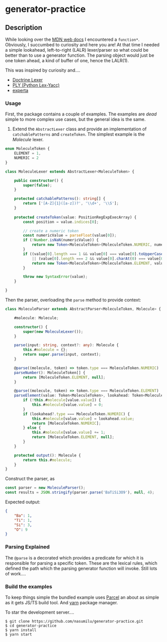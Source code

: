 # generator-practice

## Description

While looking over the [MDN web docs](https://developer.mozilla.org/en-US/) I encountered a `function*`. Obviously, 
I succumbed to curiosity and here you are! At that time I needed a simple lookahead, left-to-right (LALR) lexer/parser so what
could be better than to use a generator function. The parsing object would just be one token ahead, a kind of buffer of 
one, hence the LALR(1).

This was inspired by curiosity and....

- [Doctrine Lexer](https://www.doctrine-project.org/projects/doctrine-lexer/en/1.2/index.html)
- [PLY (Python Lex-Yacc)](https://www.dabeaz.com/ply/)
- [experta](https://pypi.org/project/experta/)

### Usage

First, the package contains a couple of examples. The examples are _dead_ simple to more complex use cases, but the 
general idea is the same. 

1. Extend the `AbstractLexer` class and provide an implementation of `catchablePatterns` and `createToken`. The simplest
   example is the *Molecule* lexer.

```typescript
enum MoleculeToken {
    ELEMENT = 1,
    NUMERIC = 2
}

class MoleculeLexer extends AbstractLexer<MoleculeToken> {

    public constructor() {
        super(false);
    }

    protected catchablePatterns(): string[] {
        return ['[A-Z]{1}([a-z])?', '\\d+', '\\S'];
    }
    
    protected createToken(value: PositionRegExpExecArray) {
        const position = value.indices[0];

        // create a numeric token
        const numericValue = parseFloat(value[0]);
        if (!Number.isNaN(numericValue)) {
            return new Token<MoleculeToken>(MoleculeToken.NUMERIC, numericValue, position, value.input);
        }
        if ((value[0].length === 1 && value[0] === value[0].toUpperCase())
            || (value[0].length === 2 && value[0].charAt(0) === value[0].charAt(0).toUpperCase() && value[0].charAt(1) === value[0].charAt(1).toLowerCase())) {
            return new Token<MoleculeToken>(MoleculeToken.ELEMENT, value[0], position, value.input);
        }

        throw new SyntaxError(value);
    }

}
```

Then the parser, overloading the `parse` method to provide context:

```typescript
class MoleculeParser extends AbstractParser<MoleculeToken, Molecule> {

    #molecule: Molecule;

    constructor() {
        super(new MoleculeLexer());
    }

    parse(input: string, context?: any): Molecule {
        this.#molecule = {};
        return super.parse(input, context);
    }

    @parse((molecule, token) => token.type === MoleculeToken.NUMERIC)
    parseNumber(): MoleculeToken[] {
        return [MoleculeToken.ELEMENT, null];
    }

    @parse((molecule, token) => token.type === MoleculeToken.ELEMENT)
    parseElement(value: Token<MoleculeToken>, lookahead: Token<MoleculeToken>): MoleculeToken[] {
        if (!this.#molecule[value.value]) {
            this.#molecule[value.value] = 0;
        }
        if (lookahead?.type === MoleculeToken.NUMERIC) {
            this.#molecule[value.value] = lookahead.value;
            return [MoleculeToken.NUMERIC];
        } else {
            this.#molecule[value.value] += 1;
            return [MoleculeToken.ELEMENT, null];
        }
    }

    protected output(): Molecule {
        return this.#molecule;
    }
}
```

Construct the parser, as

```typescript
const parser = new MoleculeParser();
const results = JSON.stringify(parser.parse('BaTiSi3O9'), null, 4);
```
Expected output:
```json
{
    "Ba": 1,
    "Ti": 1,
    "Si": 3,
    "O": 9
}
```

### Parsing Explained
The `@parse` is a decorated which provides a predicate for which it is responsible for parsing a specific token. These
are the lexical rules, which defined the path which the parsing generator function will invoke. Still lots of work....


### Build the examples

To keep things simple the bundled example uses [Parcel](https://parceljs.org/) an about as simple as it gets JS/TS build
tool. And [yarn](https://yarnpkg.com/) package manager. 

To star the development server....

```shell
$ git clone https://github.com/nasumilu/generator-practice.git
$ cd generator-practice
$ yarn install
$ yarn start
```